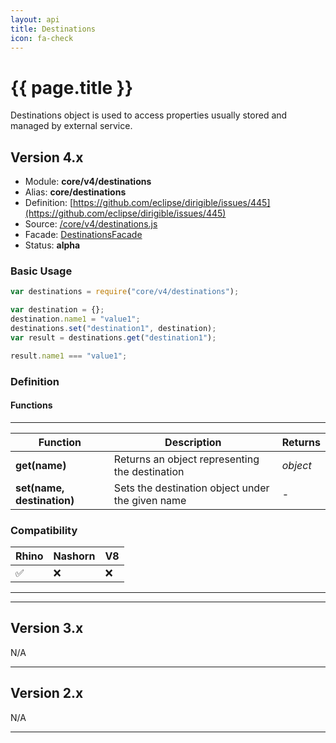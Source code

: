 ```yaml
---
layout: api
title: Destinations
icon: fa-check
---
```


{{ page.title }}
===

Destinations object is used to access properties usually stored and managed by external service. 

Version 4.x
---

- Module: **core/v4/destinations**
- Alias: **core/destinations**
- Definition: [https://github.com/eclipse/dirigible/issues/445](https://github.com/eclipse/dirigible/issues/445)
- Source: [/core/v4/destinations.js](https://github.com/dirigiblelabs/api-core/blob/master/core/v4/destinations.js)
- Facade: [DestinationsFacade](https://github.com/eclipse/dirigible/blob/master/api/api-facade/api-core/src/main/java/org/eclipse/dirigible/api/v3/core/DestinationsFacade.java)
- Status: **alpha**

### Basic Usage

```javascript
var destinations = require("core/v4/destinations");

var destination = {};
destination.name1 = "value1";
destinations.set("destination1", destination);
var result = destinations.get("destination1");

result.name1 === "value1";
```


### Definition

#### Functions

---

Function     | Description | Returns
------------ | ----------- | --------
**get(name)**   | Returns an object representing the destination | *object*
**set(name, destination)**   | Sets the destination object under the given name | -



### Compatibility

Rhino | Nashorn | V8
----- | ------- | --------
 ✅  | ❌  | ❌
 
 
 ---
 
  ---
 
 
 Version 3.x
---
 
N/A

 ---
 
 
 Version 2.x
---
 
N/A

---
